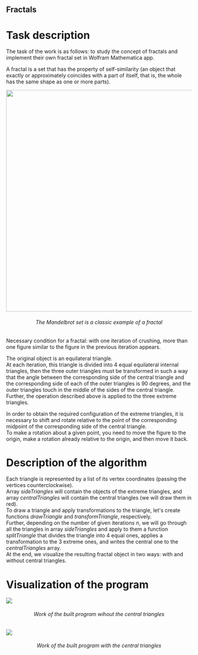 ## Fractals

# Task description

The task of the work is as follows: to study the concept of fractals and implement their own fractal set in Wolfram Mathematica app.  
  
A fractal is a set that has the property of self-similarity (an object that exactly or approximately coincides with a part of itself, that is, the whole has the same shape as one or more parts).  

<p align="center">
  <img width="600" src="https://github.com/pivp/mathematical-modeling/blob/32fc7569c913c50864cb9d56d29598fa9aa262f3/fractals/visualization/mandelbrot.jpg">
  <h6 align="center"><em>The Mandelbrot set is a classic example of a fractal</em></h6>
</p>

Necessary condition for a fractal: with one iteration of crushing, more than one figure similar to the figure in the previous iteration appears.  
  
The original object is an equilateral triangle.  
At each iteration, this triangle is divided into 4 equal equilateral internal triangles, then the three outer triangles must be transformed in such a way that the angle between the corresponding side of the central triangle and the corresponding side of each of the outer triangles is 90 degrees, and the outer triangles touch in the middle of the sides of the central triangle.  
Further, the operation described above is applied to the three extreme triangles.  
  
In order to obtain the required configuration of the extreme triangles, it is necessary to shift and rotate relative to the point of the corresponding midpoint of the corresponding side of the central triangle.  
To make a rotation about a given point, you need to move the figure to the origin, make a rotation already relative to the origin, and then move it back.  

# Description of the algorithm

Each triangle is represented by a list of its vertex coordinates (passing the vertices counterclockwise).  
Array *sideTriangles* will contain the objects of the extreme triangles, and array *centralTriangles* will contain the central triangles (we will draw them in red).  
To draw a triangle and apply transformations to the triangle, let's create functions *drawTriangle* and *transformTriangle*, respectively.  
Further, depending on the number of given iterations *n*, we will go through all the triangles in array *sideTriangles* and apply to them a function *splitTriangle*  that divides the triangle into 4 equal ones, applies a transformation to the 3 extreme ones, and writes the central one to the *centralTriangles* array.  
At the end, we visualize the resulting fractal object in two ways: with and without central triangles.  

# Visualization of the program

![](https://github.com/pivp/mathematical-modeling/blob/32fc7569c913c50864cb9d56d29598fa9aa262f3/fractals/visualization/onlyExtreme.gif)
<h6 align="center"><em>Work of the built program wihout the central triangles</em></h6>
  
  
![](https://github.com/pivp/mathematical-modeling/blob/32fc7569c913c50864cb9d56d29598fa9aa262f3/fractals/visualization/withCentral.gif)
<h6 align="center"><em>Work of the built program with the central triangles</em></h6>
